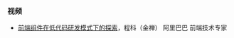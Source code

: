 
### 视频
- [前端组件在低代码研发模式下的探索](https://time.geekbang.org/qconplus/detail/100073111)，程科（金禅） 阿里巴巴 前端技术专家
